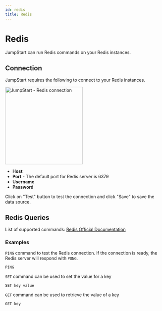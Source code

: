 ```yaml
---
id: redis
title: Redis
---
```


# Redis
JumpStart can run Redis commands on your Redis instances.

## Connection

JumpStart requires the following to connect to your Redis instances. 

<img class="screenshot-full" src="/img/redis/connect.png" alt="JumpStart - Redis connection" height="250"/>

- **Host**
- **Port** - The default port for Redis server is 6379
- **Username**
- **Password**

Click on "Test" button to test the connection and click "Save" to save the data source.

## Redis Queries

List of supported commands: [Redis Official Documentation](https://redis.io/commands)

### Examples

`PING` command to test the Redis connection. If the connection is ready, the Redis server will respond with `PONG`.

```shell
PING
```

`SET` command can be used to set the value for a key 

```shell
SET key value
```

`GET` command can be used to retrieve the value of a key

```shell
GET key
```
